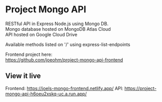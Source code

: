 # Project Mongo API

RESTful API in Express Node.js using Mongo DB.  
Mongo database hosted on MongoDB Atlas Cloud  
API hosted on Google Cloud Drive  

Available methods listed on '/' using express-list-endpoints

Frontend project here:  
https://github.com/joeohm/project-mongo-api-frontend

## View it live

Frontend: https://joels-mongo-frontend.netlify.app/
API: https://project-mongo-api-h6oeu2xskq-uc.a.run.app/
